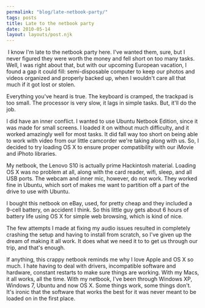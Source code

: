 ```yaml
---
permalink: "blog/late-netbook-party/"
tags: posts
title: Late to the netbook party
date: 2010-05-14
layout: layouts/post.njk
---
```


&nbsp;I know I'm late to the netbook party here. I've wanted them, sure, but I never figured they were worth the money and fell short on too many tasks. Well, I was right about that, but with our upcoming European vacation, I found a gap it could fill: semi-disposable computer to keep our photos and videos organized and properly backed up, when I wouldn't care all that much if it got lost or stolen.&nbsp;

Everything you've heard is true. The keyboard is cramped, the trackpad is too small. The processor is very slow, it lags in simple tasks. But, it'll do the job.

I did have an inner conflict. I wanted to use Ubuntu Netbook Edition, since it was made for small screens. I loaded it on without much difficulty, and it worked amazingly well for most tasks. It did fall way too short on being able to work with video from our little camcorder we're taking along with us. So, I decided to try loading OS X to ensure proper compatibility with our iMovie and iPhoto libraries.

My netbook, the Lenovo S10 is actually prime Hackintosh material. Loading OS X was no problem at all, along with the card reader, wifi, sleep, and all USB ports. The webcam and inner mic, however, do not work. They worked fine in Ubuntu, which sort of makes me want to partition off a part of the drive to use with Ubuntu.&nbsp;

I bought this netbook on eBay, used, for pretty cheap and they included a 9-cell battery, on accident I think. So this little guy gets about 6 hours of battery life using OS X for simple web browsing, which is kind of nice.&nbsp;

The few attempts I made at fixing my audio issues resulted in completely crashing the setup and having to install from scratch, so I've given up the dream of making it all work. It does what we need it to to get us through our trip, and that's enough.&nbsp;

If anything, this crappy netbook reminds me why I love Apple and OS X so much. I hate having to deal with drivers, incompatible software and hardware, constant restarts to make sure things are working. With my Macs, it all works, all the time. With my netbook, I've been through Windows XP, Windows 7, Ubuntu and now OS X. Some things work, some things don't. It's ironic that the software that works the best for it was never meant to be loaded on in the first place.